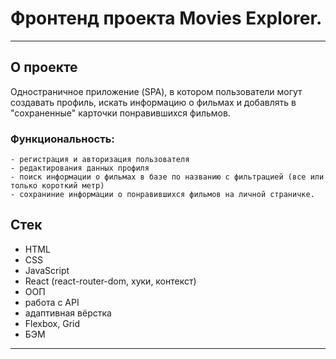 # Фронтенд проекта Movies Explorer.
---

## О проекте

Одностраничное приложение (SPA), в котором пользователи могут создавать профиль, искать информацию о фильмах и добавлять в "сохраненные" карточки понравившихся фильмов. 
  
  ### Функциональность:
    - регистрация и авторизация пользователя
    - редактирования данных профиля
    - поиск информации о фильмах в базе по названию с фильтрацией (все или только короткий метр)    
    - сохраниние информации о понравившихся фильмов на личной страничке.

## Стек

- HTML
- CSS
- JavaScript
- React (react-router-dom, хуки, контекст)
- ООП
- работа с API
- адаптивная вёрстка
- Flexbox, Grid
- БЭМ

---
